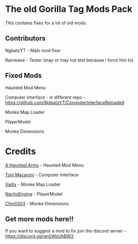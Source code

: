 # The old Gorilla Tag Mods Pack 
This contains fixes for a lot of old mods.

## Contributors

NgbatzYT - Main mod fixer

Rainwave - Tester (may or may not test because i force him to)

## Fixed Mods

Haunted Mod Menu

Computer Interface - in different repo - https://github.com/NgbatzYT/ComputerInterfaceReloaded

Monke Map Loader

PlayerModel

Monke Dimensions

# Credits

[A Haunted Army](https://github.com/AHauntedArmy) - Haunted Mod Menu

[Toni Macaroni](https://github.com/ToniMacaroni) - Computer Interface

[Vadix](https://github.com/Vadix88) - Monke Map Loader

[NachoEngine](https://github.com/NachoEngin) - PlayerModel

[Chin0303](https://github.com/Chin0303) - Monke Dimensions

## Get more mods here!!

If you want to suggest a mod to fix join the discord server - https://discord.gg/qnGWsUhBW2

